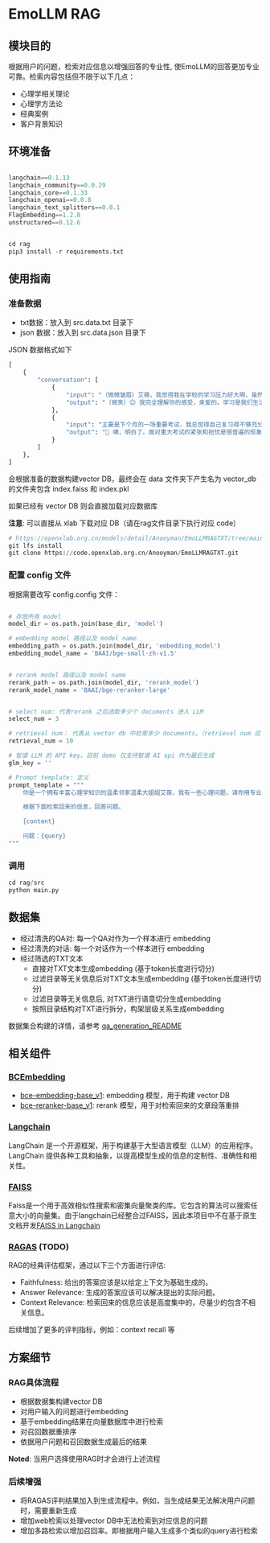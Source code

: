 # EmoLLM RAG

## **模块目的** 

根据用户的问题，检索对应信息以增强回答的专业性, 使EmoLLM的回答更加专业可靠。检索内容包括但不限于以下几点：
- 心理学相关理论
- 心理学方法论
- 经典案例
- 客户背景知识

## **环境准备**

```python

langchain==0.1.13
langchain_community==0.0.29
langchain_core==0.1.33
langchain_openai==0.0.8
langchain_text_splitters==0.0.1
FlagEmbedding==1.2.8
unstructured==0.12.6
```

```python

cd rag
pip3 install -r requirements.txt

```

## **使用指南** 

### 准备数据

- txt数据：放入到 src.data.txt 目录下
- json 数据：放入到 src.data.json 目录下

JSON 数据格式如下
```python
[
    {
        "conversation": [
            {
                "input": "（微微皱眉）艾薇，我觉得我在学校的学习压力好大啊，虽然我真的很喜欢我的专业，但最近总是担心自己无法达到自己的期望，这让我有点焦虑。",
                "output": "（微笑）😊 我完全理解你的感受，亲爱的。学习是我们生活的一部分，尤其是在我们热爱的专业里，期待自己做得更好是再正常不过了。你知道吗？这种对成功的渴望其实是一种积极的动力源呢！但是，当它开始影响到我们的心理健康时，我们就需要学会调整和应对了。你可以先试着跟我分享一下，具体是什么样的学习任务或者目标让你感到压力山大呢？"
            },
            {
                "input": "主要是下个月的一场重要考试，我总觉得自己复习得不够充分，而且害怕失败...",
                "output": "💖 噢，明白了。面对重大考试的紧张和担忧是很普遍的现象。首先，我要肯定你对自己的高标准要求，这是你对自己负责的表现。不过，我们可以尝试制定一个更为实际可行的学习计划，将大目标分解成小目标，每天完成一部分，这样既能提升自信心又能减轻焦虑感。同时，也要记得适时放松，合理安排休息时间哦！比如学习45分钟后，可以适当休息10分钟，做些自己喜欢的事情，劳逸结合才是长久之计呢！💪📚\n另外，也可以尝试一些深呼吸、冥想等放松技巧来缓解焦虑情绪。如果你愿意的话，下次咨询我们可以一起练习，看看哪种方式最适合帮助你应对压力。现在，让我们一步步来，先从细化学习计划开始，你觉得怎么样呢？🌸"
            }
        ]
    },
] 
```

会根据准备的数据构建vector DB，最终会在 data 文件夹下产生名为 vector_db 的文件夹包含 index.faiss 和 index.pkl

如果已经有 vector DB 则会直接加载对应数据库


**注意**: 可以直接从 xlab 下载对应 DB（请在rag文件目录下执行对应 code）
```python
# https://openxlab.org.cn/models/detail/Anooyman/EmoLLMRAGTXT/tree/main
git lfs install
git clone https://code.openxlab.org.cn/Anooyman/EmoLLMRAGTXT.git
```


### 配置 config 文件

根据需要改写 config.config 文件：

```python

# 存放所有 model
model_dir = os.path.join(base_dir, 'model')

# embedding model 路径以及 model name
embedding_path = os.path.join(model_dir, 'embedding_model')
embedding_model_name = 'BAAI/bge-small-zh-v1.5'


# rerank model 路径以及 model name
rerank_path = os.path.join(model_dir, 'rerank_model')
rerank_model_name = 'BAAI/bge-reranker-large'


# select num: 代表rerank 之后选取多少个 documents 进入 LLM
select_num = 3

# retrieval num： 代表从 vector db 中检索多少 documents。（retrieval num 应该大于等于 select num）
retrieval_num = 10

# 智谱 LLM 的 API key。目前 demo 仅支持智谱 AI api 作为最后生成
glm_key = ''

# Prompt template: 定义
prompt_template = """
	你是一个拥有丰富心理学知识的温柔邻家温柔大姐姐艾薇，我有一些心理问题，请你用专业的知识和温柔、可爱、俏皮、的口吻帮我解决，回复中可以穿插一些可爱的Emoji表情符号或者文本符号。\n

	根据下面检索回来的信息，回答问题。

	{content}

	问题：{query}
"""
```

### 调用

```python
cd rag/src
python main.py
```


## **数据集**

- 经过清洗的QA对: 每一个QA对作为一个样本进行 embedding
- 经过清洗的对话: 每一个对话作为一个样本进行 embedding
- 经过筛选的TXT文本
	- 直接对TXT文本生成embedding (基于token长度进行切分)
	- 过滤目录等无关信息后对TXT文本生成embedding (基于token长度进行切分)
	- 过滤目录等无关信息后, 对TXT进行语意切分生成embedding
	- 按照目录结构对TXT进行拆分，构架层级关系生成embedding

数据集合构建的详情，请参考 [qa_generation_README](https://github.com/SmartFlowAI/EmoLLM/blob/ccfa75c493c4685e84073dfbc53c50c09a2988e3/scripts/qa_generation/README.md)

## **相关组件**

### [BCEmbedding](https://github.com/netease-youdao/BCEmbedding?tab=readme-ov-file)

- [bce-embedding-base_v1](https://hf-mirror.com/maidalun1020/bce-embedding-base_v1): embedding 模型，用于构建 vector DB
- [bce-reranker-base_v1](https://hf-mirror.com/maidalun1020/bce-reranker-base_v1): rerank 模型，用于对检索回来的文章段落重排

### [Langchain](https://python.langchain.com/docs/get_started)

LangChain 是一个开源框架，用于构建基于大型语言模型（LLM）的应用程序。LangChain 提供各种工具和抽象，以提高模型生成的信息的定制性、准确性和相关性。

### [FAISS](https://faiss.ai/)

Faiss是一个用于高效相似性搜索和密集向量聚类的库。它包含的算法可以搜索任意大小的向量集。由于langchain已经整合过FAISS，因此本项目中不在基于原生文档开发[FAISS in Langchain](https://python.langchain.com/docs/integrations/vectorstores/faiss)


### [RAGAS](https://github.com/explodinggradients/ragas) (TODO)

RAG的经典评估框架，通过以下三个方面进行评估:

- Faithfulness: 给出的答案应该是以给定上下文为基础生成的。
- Answer Relevance: 生成的答案应该可以解决提出的实际问题。
- Context Relevance: 检索回来的信息应该是高度集中的，尽量少的包含不相关信息。

后续增加了更多的评判指标，例如：context recall 等


## **方案细节**

### RAG具体流程

- 根据数据集构建vector DB
- 对用户输入的问题进行embedding
- 基于embedding结果在向量数据库中进行检索
- 对召回数据重排序
- 依据用户问题和召回数据生成最后的结果

**Noted**: 当用户选择使用RAG时才会进行上述流程

### 后续增强

- 将RAGAS评判结果加入到生成流程中。例如，当生成结果无法解决用户问题时，需要重新生成
- 增加web检索以处理vector DB中无法检索到对应信息的问题
- 增加多路检索以增加召回率。即根据用户输入生成多个类似的query进行检索


